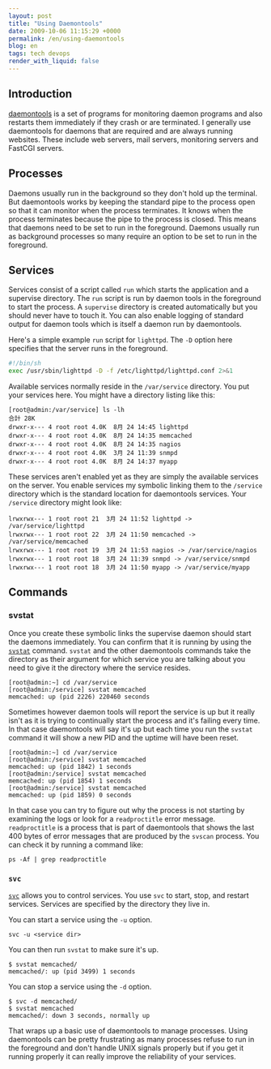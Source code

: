 ```yaml
---
layout: post
title: "Using Daemontools"
date: 2009-10-06 11:15:29 +0000
permalink: /en/using-daemontools
blog: en
tags: tech devops
render_with_liquid: false
---
```


## Introduction

[daemontools](http://cr.yp.to/daemontools.html) is a set of programs for
monitoring daemon programs and also restarts them immediately if they
crash or are terminated. I generally use daemontools for daemons that
are required and are always running websites. These include web servers,
mail servers, monitoring servers and FastCGI servers.

## Processes

Daemons usually run in the background so they don't hold up the
terminal. But daemontools works by keeping the standard pipe to the
process open so that it can monitor when the process terminates. It
knows when the process terminates because the pipe to the process is
closed. This means that daemons need to be set to run in the foreground.
Daemons usually run as background processes so many require an option to
be set to run in the foreground.

## Services

Services consist of a script called `run` which starts the application
and a supervise directory. The `run` script is run by daemon tools in the
foreground to start the process. A `supervise` directory is created
automatically but you should never have to touch it. You can also enable
logging of standard output for daemon tools which is itself a daemon run
by daemontools.

Here's a simple example `run` script for `lighttpd`. The `-D` option here
specifies that the server runs in the foreground.

```bash
#!/bin/sh
exec /usr/sbin/lighttpd -D -f /etc/lighttpd/lighttpd.conf 2>&1
```

Available services normally reside in the `/var/service` directory. You
put your services here. You might have a directory listing like this:

```text
[root@admin:/var/service] ls -lh
合計 28K
drwxr-x--- 4 root root 4.0K  8月 24 14:45 lighttpd
drwxr-x--- 4 root root 4.0K  8月 24 14:35 memcached
drwxr-x--- 4 root root 4.0K  8月 24 14:35 nagios
drwxr-x--- 4 root root 4.0K  3月 24 11:39 snmpd
drwxr-x--- 4 root root 4.0K  8月 24 14:37 myapp
```

These services aren't enabled yet as they are simply the available
services on the server. You enable services my symbolic linking them to
the `/service` directory which is the standard location for daemontools
services. Your `/service` directory might look like:

```text
lrwxrwx--- 1 root root 21  3月 24 11:52 lighttpd -> /var/service/lighttpd
lrwxrwx--- 1 root root 22  3月 24 11:50 memcached -> /var/service/memcached
lrwxrwx--- 1 root root 19  3月 24 11:53 nagios -> /var/service/nagios
lrwxrwx--- 1 root root 18  3月 24 11:39 snmpd -> /var/service/snmpd
lrwxrwx--- 1 root root 18  3月 24 11:50 myapp -> /var/service/myapp
```

## Commands

### svstat

Once you create these symbolic links the supervise daemon should start
the daemons immediately. You can confirm that it is running by using the
[`svstat`](http://cr.yp.to/daemontools/svstat.html) command. `svstat` and
the other daemontools commands take the directory as their argument for
which service you are talking about you need to give it the
directory where the service resides.

```text
[root@admin:~] cd /var/service
[root@admin:/service] svstat memcached
memcached: up (pid 2226) 220460 seconds
```

Sometimes however daemon tools will report the service is up but it
really isn't as it is trying to continually start the process and it's
failing every time. In that case daemontools will say it's up but each
time you run the `svstat` command it will show a new PID and the uptime
will have been reset.

```text
[root@admin:~] cd /var/service
[root@admin:/service] svstat memcached
memcached: up (pid 1842) 1 seconds
[root@admin:/service] svstat memcached
memcached: up (pid 1854) 1 seconds
[root@admin:/service] svstat memcached
memcached: up (pid 1859) 0 seconds
```

In that case you can try to figure out why the process is not starting
by examining the logs or look for a `readproctitle` error message.
`readproctitle` is a process that is part of daemontools that shows the
last 400 bytes of error messages that are produced by the `svscan`
process. You can check it by running a command like:

```text
ps -Af | grep readproctitle
```

### `svc`

[`svc`](http://cr.yp.to/daemontools/svc.html) allows you to control services.
You use `svc` to start, stop, and restart services. Services are specified by
the directory they live in.

You can start a service using the `-u` option.

```text
svc -u <service dir>
```

You can then run `svstat` to make sure it's up.

```text
$ svstat memcached/
memcached/: up (pid 3499) 1 seconds
```

You can stop a service using the `-d` option.

```text
$ svc -d memcached/
$ svstat memcached
memcached/: down 3 seconds, normally up
```

That wraps up a basic use of daemontools to manage processes. Using
daemontools can be pretty frustrating as many processes refuse to run in
the foreground and don't handle UNIX signals properly but if you get it
running properly it can really improve the reliability of your services.
